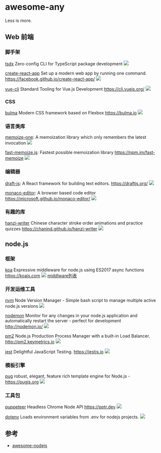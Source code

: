 # awesome-any

Less is more.


## Web 前端

### 脚手架

[tsdx](https://github.com/palmerhq/tsdx) Zero-config CLI for TypeScript package development ![](https://img.shields.io/github/stars/palmerhq/tsdx.svg)

[create-react-app](https://github.com/facebook/create-react-app) Set up a modern web app by running one command. https://facebook.github.io/create-react-app/ ![](https://img.shields.io/github/stars/facebook/create-react-app.svg)

[vue-cli](https://github.com/vuejs/vue-cli) Standard Tooling for Vue.js Development https://cli.vuejs.org/ ![](https://img.shields.io/github/stars/vuejs/vue-cli.svg)

### CSS 

[bulma](https://github.com/jgthms/bulma) Modern CSS framework based on Flexbox https://bulma.io ![](https://img.shields.io/github/stars/jgthms/bulma.svg)

### 语言类库

[memoize-one](https://github.com/alexreardon/memoize-one): A memoization library which only remembers the latest invocation ![](https://img.shields.io/github/stars/alexreardon/memoize-one.svg)

[fast-memoize.js](https://github.com/caiogondim/fast-memoize.js):  Fastest possible memoization library https://npm.im/fast-memoize ![](https://img.shields.io/github/stars/caiogondim/fast-memoize.js.svg)



### 编辑器

[draft-js](https://github.com/facebook/draft-js): A React framework for building text editors. https://draftjs.org/ ![](https://img.shields.io/github/stars/facebook/draft-js.svg)

[monaco-editor](https://github.com/microsoft/monaco-editor): A browser based code editor https://microsoft.github.io/monaco-editor/ ![](https://img.shields.io/github/stars/microsoft/monaco-editor.svg)

### 有趣的库

[hanzi-writer](https://github.com/chanind/hanzi-writer) Chinese character stroke order animations and practice quizzes https://chanind.github.io/hanzi-writer ![](https://img.shields.io/github/stars/chanind/hanzi-writer.svg)


## node.js


### 框架

[koa](https://github.com/koajs/koa) Expressive middleware for node.js using ES2017 async functions https://koajs.com ![](https://img.shields.io/github/stars/koajs/koa.svg) [middlware列表](https://github.com/koajs/koa/wiki)

### 开发运维工具

[nvm](https://github.com/creationix/nvm) Node Version Manager - Simple bash script to manage multiple active node.js versions ![](https://img.shields.io/github/stars/creationix/nvm.svg)

[nodemon](https://github.com/remy/nodemon) Monitor for any changes in your node.js application and automatically restart the server - perfect for development http://nodemon.io/ ![](https://img.shields.io/github/stars/remy/nodemon.svg)

[pm2](https://github.com/Unitech/pm2) Node.js Production Process Manager with a built-in Load Balancer. http://pm2.keymetrics.io ![](https://img.shields.io/github/stars/Unitech/pm2.svg)

[jest](https://github.com/facebook/jest) Delightful JavaScript Testing. https://jestjs.io ![](https://img.shields.io/github/stars/facebook/jest.svg)


### 模板引擎

[pug](https://github.com/pugjs/pug) robust, elegant, feature rich template engine for Node.js - <https://pugjs.org> ![](https://img.shields.io/github/stars/pugjs/pug.svg)


### 工具包

[puppeteer](https://github.com/GoogleChrome/puppeteer) Headless Chrome Node API https://pptr.dev ![](https://img.shields.io/github/stars/GoogleChrome/puppeteer.svg)

[dotenv](https://github.com/motdotla/dotenv) Loads environment variables from .env for nodejs projects. ![](https://img.shields.io/github/stars/motdotla/dotenv.svg)


## 参考

* [awesome-nodejs](https://github.com/sindresorhus/awesome-nodejs#command-line-utilities)
